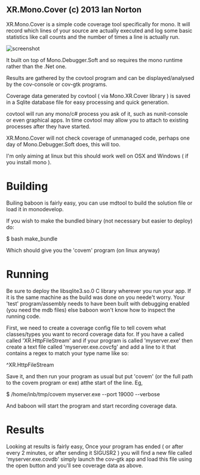 XR.Mono.Cover (c) 2013 Ian Norton
----------------------------------

XR.Mono.Cover is a simple code coverage tool specifically for mono. 
It will record which lines of your source are actually executed and 
log some basic statistics like call counts and the number of times 
a line is actually run.

![screenshot](https://raw.github.com/inorton/XR.Baboon/master/screenshots/baboon-001.png "Baboon Screenshot!")

It built on top of Mono.Debugger.Soft and so requires the mono 
runtime rather than the .Net one.

Results are gathered by the covtool program and can be 
displayed/analysed by the cov-console or cov-gtk programs.

Coverage data generated by covtool ( via Mono.XR.Cover library ) is 
saved in a Sqlite database file for easy processing and quick 
generation.

covtool will run any mono/c# process you ask of it, such as 
nunit-console or even graphical apps. In time covtool may allow you 
to attach to existing processes after they have started.

XR.Mono.Cover will not check coverage of unmanaged code, perhaps 
one day of Mono.Debugger.Soft does, this will too.

I'm only aiming at linux but this should work well on OSX and Windows ( if you install mono ).

Building
=========

Builing baboon is fairly easy, you can use mdtool to build the solution file or load it in
monodevelop.

If you wish to make the bundled binary (not necessary but easier to deploy) do:

$ bash make_bundle

Which should give you the 'covem' program (on linux anyway)

Running
========

Be sure to deploy the libsqlite3.so.0 C library wherever you run your app. If it is the same machine 
as the build was done on you neede't worry. Your 'test' program/assembly needs to have been built 
with debugging enabled (you need the mdb files) else baboon won't know how to inspect the 
running code.

First, we need to create a coverage config file to tell covem what classes/types you want to record
coverage data for. If you have a called called 'XR.HttpFileStream' and if your program is called 
'myserver.exe' then create a text file called 'myserver.exe.covcfg' and add a line to it that
contains a regex to match your type name like so:

^XR.HttpFileStream

Save it, and then run your program as usual but put 'covem' (or the full path to the covem program 
or exe) atthe start of the line. Eg,

$ /home/inb/tmp/covem myserver.exe --port 19000 --verbose

And baboon will start the program and start recording coverage data.

Results
========

Looking at results is fairly easy, Once your program has ended ( or after every 2 minutes, or 
after sending it SIGUSR2 ) you will find a new file called 'myserver.exe.covdb' simply launch
the cov-gtk app and load this file using the open button and you'll see coverage data as above.
